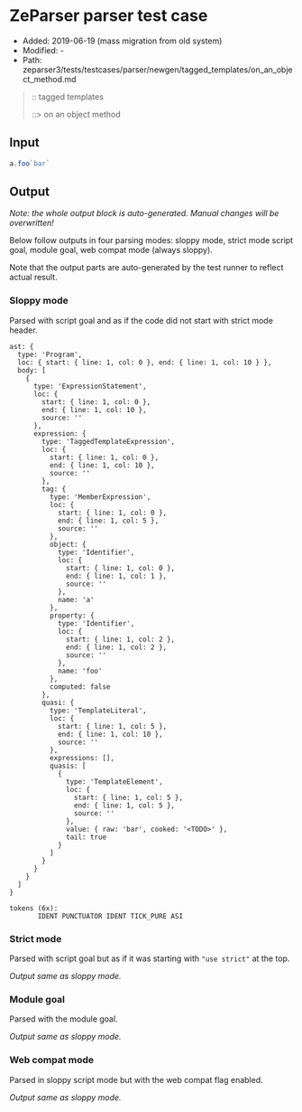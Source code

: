 # ZeParser parser test case

- Added: 2019-06-19 (mass migration from old system)
- Modified: -
- Path: zeparser3/tests/testcases/parser/newgen/tagged_templates/on_an_object_method.md

> :: tagged templates
>
> ::> on an object method

## Input

`````js
a.foo`bar`
`````

## Output

_Note: the whole output block is auto-generated. Manual changes will be overwritten!_

Below follow outputs in four parsing modes: sloppy mode, strict mode script goal, module goal, web compat mode (always sloppy).

Note that the output parts are auto-generated by the test runner to reflect actual result.

### Sloppy mode

Parsed with script goal and as if the code did not start with strict mode header.

`````
ast: {
  type: 'Program',
  loc: { start: { line: 1, col: 0 }, end: { line: 1, col: 10 } },
  body: [
    {
      type: 'ExpressionStatement',
      loc: {
        start: { line: 1, col: 0 },
        end: { line: 1, col: 10 },
        source: ''
      },
      expression: {
        type: 'TaggedTemplateExpression',
        loc: {
          start: { line: 1, col: 0 },
          end: { line: 1, col: 10 },
          source: ''
        },
        tag: {
          type: 'MemberExpression',
          loc: {
            start: { line: 1, col: 0 },
            end: { line: 1, col: 5 },
            source: ''
          },
          object: {
            type: 'Identifier',
            loc: {
              start: { line: 1, col: 0 },
              end: { line: 1, col: 1 },
              source: ''
            },
            name: 'a'
          },
          property: {
            type: 'Identifier',
            loc: {
              start: { line: 1, col: 2 },
              end: { line: 1, col: 2 },
              source: ''
            },
            name: 'foo'
          },
          computed: false
        },
        quasi: {
          type: 'TemplateLiteral',
          loc: {
            start: { line: 1, col: 5 },
            end: { line: 1, col: 10 },
            source: ''
          },
          expressions: [],
          quasis: [
            {
              type: 'TemplateElement',
              loc: {
                start: { line: 1, col: 5 },
                end: { line: 1, col: 5 },
                source: ''
              },
              value: { raw: 'bar', cooked: '<TODO>' },
              tail: true
            }
          ]
        }
      }
    }
  ]
}

tokens (6x):
       IDENT PUNCTUATOR IDENT TICK_PURE ASI
`````

### Strict mode

Parsed with script goal but as if it was starting with `"use strict"` at the top.

_Output same as sloppy mode._

### Module goal

Parsed with the module goal.

_Output same as sloppy mode._

### Web compat mode

Parsed in sloppy script mode but with the web compat flag enabled.

_Output same as sloppy mode._
